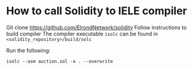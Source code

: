# How to call Solidity to IELE compiler

Git clone https://github.com/ElrondNetwork/solidity
Follow instructions to build compiler
The compiler executable `isolc` can be found in `<solidity_repository>/build/solc`

Run the following:

```
isolc --asm auction.sol -o . --overwrite
```
